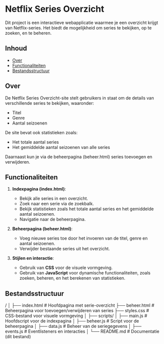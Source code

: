 # Netflix Series Overzicht

Dit project is een interactieve webapplicatie waarmee je een overzicht krijgt van Netflix-series. 
Het biedt de mogelijkheid om series te bekijken, op te zoeken, en te beheren.

## Inhoud
- [Over](#over)
- [Functionaliteiten](#functionaliteiten)
- [Bestandsstructuur](#bestandsstructuur)

## Over
De Netflix Series Overzicht-site stelt gebruikers in staat om de details van verschillende series te bekijken, waaronder:
- Titel
- Genre
- Aantal seizoenen

De site bevat ook statistieken zoals:
- Het totale aantal series
- Het gemiddelde aantal seizoenen van alle series

Daarnaast kun je via de beheerpagina (beheer.html) series toevoegen en verwijderen.

## Functionaliteiten
1. **Indexpagina (index.html)**:
   - Bekijk alle series in een overzicht.
   - Zoek naar een serie via de zoekbalk.
   - Bekijk statistieken zoals het totale aantal series en het gemiddelde aantal seizoenen.
   - Navigatie naar de beheerpagina.

2. **Beheerpagina (beheer.html)**:
   - Voeg nieuwe series toe door het invoeren van de titel, genre en aantal seizoenen.
   - Verwijder bestaande series uit het overzicht.

3. **Stijlen en interactie**:
   - Gebruik van **CSS** voor de visuele vormgeving.
   - Gebruik van **JavaScript** voor dynamische functionaliteiten, zoals zoeken, beheren, en het berekenen van statistieken.


## Bestandsstructuur
/
│
├── index.html        # Hoofdpagina met serie-overzicht
├── beheer.html       # Beheerpagina voor toevoegen/verwijderen van series
├── styles.css        # CSS-bestand voor visuele vormgeving
│
├── scripts/
│   ├── main.js       # Hoofdscript voor de indexpagina
│   ├── beheer.js     # Script voor de beheerpagina
│   ├── data.js       # Beheer van de seriegegevens
│   ├── events.js     # Eventlisteners en interacties
│
└── README.md         # Documentatie (dit bestand)
